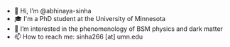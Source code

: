 - 👋 Hi, I’m @abhinaya-sinha
- 🎓 I'm a PhD student at the University of Minnesota
- 👀 I’m interested in the phenomenology of BSM physics and dark matter
- 📫 How to reach me: sinha266 [at] umn.edu

<!---
abhinaya-sinha/abhinaya-sinha is a ✨ special ✨ repository because its `README.md` (this file) appears on your GitHub profile.
You can click the Preview link to take a look at your changes.
--->

